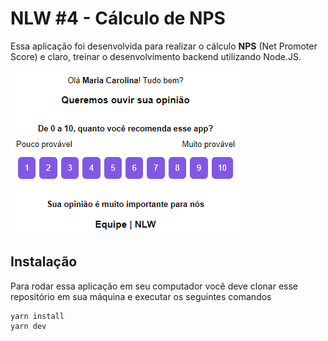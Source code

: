 # NLW #4 - Cálculo de NPS

Essa aplicação foi desenvolvida para realizar o cálculo __NPS__ (Net Promoter Score) e claro, treinar o desenvolvimento backend utilizando Node.JS.

![](/src/email.png)

## Instalação
Para rodar essa aplicação em seu computador você deve clonar esse repositório em sua máquina e executar os seguintes comandos
```
yarn install
yarn dev
```